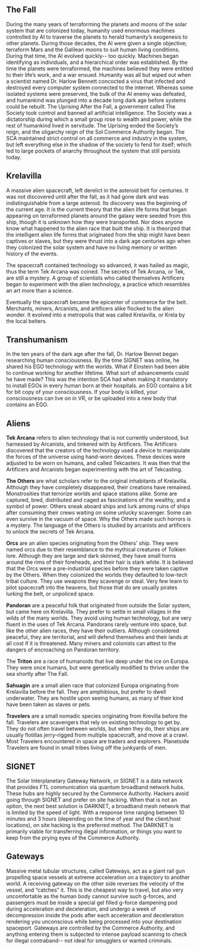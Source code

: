 ## The Fall
During the many years of terraforming the planets and moons of the solar system that are colonized today, humanity used enormous machines controlled by AI to traverse the planets to herald humanity’s exogenesis to other planets. During those decades, the AI were given a single objective; terraform Mars and the Galilean moons to suit human living conditions. During that time, the AI evolved quickly-- too quickly. Machines began identifying as individuals, and a hierarchical order was established. By the time the planets were terraformed, the machines believed they were entitled to their life’s work, and a war ensued. Humanity was all but wiped out when a scientist named Dr. Harlow Bennett concocted a virus that infected and destroyed every computer system connected to the internet. Whereas some isolated systems were preserved, the bulk of the AI enemy was defeated, and humankind was plunged into a decade long dark age before systems could be rebuilt.
The Uprising
After the Fall, a government called The Society took control and banned all artificial intelligence. The Society was a dictatorship during which a small group rose to wealth and power, while the rest of humankind lived in servitude. The Uprising ended the Society’s reign, and the oligarchy reign of the Sol Commerce Authority began. The SCA maintained strict control on all commerce and industry in the system, but left everything else in the shadow of the society to fend for itself; which led to large pockets of anarchy throughout the system that still persists today.

## Krelavilla
A massive alien spacecraft, left derelict in the asteroid belt for centuries. It was not discovered until after the fall, as it had gone dark and was indistinguishable from a large asteroid. Its discovery was the beginning of the current age. It is the current theory that the alien life forms that began appearing on terraformed planets around the galaxy were seeded from this ship, though it is unknown how they were transported. Nor does anyone know what happened to the alien race that built the ship. It is theorized that the intelligent alien life forms that originated from the ship might have been captives or slaves, but they were thrust into a dark age centuries ago when they colonized the solar system and have no living memory or written history of the events.

The spacecraft contained technology so advanced, it was hailed as magic, thus the term Tek Arcana was coined. The secrets of Tek Arcana, or Tek, are still a mystery. A group of scientists who called themselves Artificers began to experiment with the alien technology, a practice which resembles an art more than a science.

Eventually the spacecraft became the epicenter of commerce for the belt. Merchants, miners, Arcanists, and artificers alike flocked to the alien wonder. It evolved into a metropolis that was called Krelavilla, or Krela by the local belters.

## Transhumanism
In the ten years of the dark age after the fall, Dr. Harlow Bennet began researching human consciousness. By the time SIGNET was online, he shared his EGO technology with the worlds. What if Einstein had been able to continue working for another lifetime. What sort of advancements could he have made? This was the intention SCA had when making it mandatory to install EGOs in every human born at their hospitals. an EGO contains a bit for bit copy of your consciousness. If your body is killed, your consciousness can live on in VR, or be uploaded into a new body that contains an EGO.

## Aliens
**Tek Arcana** refers to alien technology that is not currently understood, but harnessed by Arcanists, and tinkered with by Artificers. The Artificers discovered that the creators of the technology used a device to manipulate the forces of the universe using hand-worn devices. These devices were adjusted to be worn on humans, and called Tekcasters. It was then that the Artificers and Arcanists began experimenting with the art of Tekcasting.

**The Others** are what scholars refer to the original inhabitants of Krelavilla. Although they have completely disappeared, their creations have remained. Monstrosities that terrorize worlds and space stations alike. Some are captured, bred, distributed and caged as fascinations of the wealthy, and a symbol of power. Others sneak aboard ships and lurk among ruins of ships after consuming their crews waiting on some unlucky scavenger. Some can even survive in the vacuum of space. Why the Others made such horrors is a mystery. The language of the Others is studied by arcanists and artificers to unlock the secrets of Tek Arcana.

**Orcs** are an alien species originating from the Others' ship. They were named orcs due to their resemblance to the mythical creatures of Tolkien lore. Although they are large and dark skinned, they have small horns around the rims of their foreheads, and their hair is stark white. It is believed that the Orcs were a pre-industrial species before they were taken captive by the Others. When they colonized the worlds they defaulted to low-tech tribal culture. They use weapons they scavenge or steal. Very few learn to pilot spacecraft into the heavens, but those that do are usually pirates lurking the belt, or unpoliced space.

**Pandoran** are a peaceful folk that originated from outside the Solar system, but came here on Krelavilla. They prefer to settle in small villages in the wilds of the many worlds. They avoid using human technology, but are very fluent in the uses of Tek Arcana. Pandorans rarely venture into space, but like the other alien races, they have their outliers. Although considered peaceful, they are territorial, and will defend themselves and their lands at all cost if it is threatened. Many miners and colonists can attest to the dangers of encroaching on Pandoran territory.

The **Triton** are a race of humanoids that live deep under the ice on Europa. They were once humans, but were genetically modified to thrive under the sea shortly after The Fall.

**Sahuagin** are a small alien race that colonized Europa originating from Krelavilla before the fall. They are amphibious, but prefer to dwell underwater. They are hostile upon seeing humans, as many of their kind have been taken as slaves or pets.

**Travelers** are a small nomadic species originating from Krevilla before the fall. Travelers are scavengers that rely on existing technology to get by. They do not often travel between worlds, but when they do, their ships are usually flotillas jerry-rigged from multiple spacecraft, and move at a crawl. Most Travelers encountered in space are traders and explorers. Planetside Travelers are found in small tribes living off the junkyards of men.

## SIGNET
The Solar Interplanetary Gateway Network, or SIGNET is a data network that provides FTL communication via quantum broadband network hubs. These hubs are highly secured by the Commerce Authority. Hackers avoid going through SIGNET and prefer on site hacking. When that is not an option, the next best solution is DARKNET, a broadband mesh network that is limited by the speed of light. With a response time ranging between 10 minutes and 3 hours (depending on the time of year and the client/host locations), on site hacking is the preferred method. The DARKNET is primarily viable for transferring illegal information, or things you want to keep from the prying eyes of the Commerce Authority. 

## Gateways
Massive metal tubular structures, called Gateways, act as a giant rail gun propelling space vessels at extreme acceleration on a trajectory to another world. A receiving gateway on the other side reverses the velocity of the vessel, and “catches” it. This is the cheapest way to travel, but also very uncomfortable as the human body cannot survive such g-forces, and passengers must be inside a special gel filled g-force dampening pod during acceleration and deceleration, and undergo a week of decompression inside the pods after each acceleration and deceleration rendering you unconscious while being processed into your destination spaceport. Gateways are controlled by the Commerce Authority, and anything entering them is subjected to intense payload scanning to check for illegal contraband-- not ideal for smugglers or wanted criminals.
